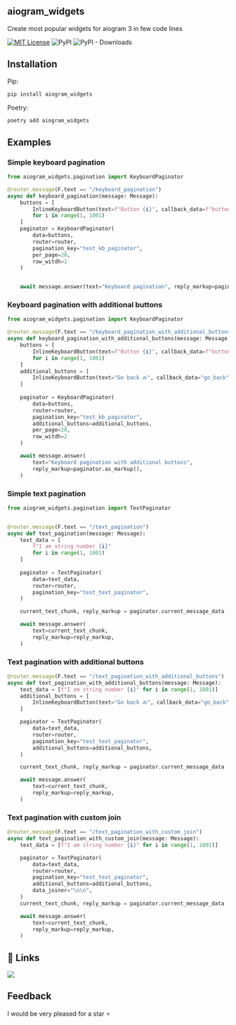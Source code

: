 
## aiogram_widgets


Create most popular widgets for aiogram 3 in few code lines 

[![MIT License](https://img.shields.io/badge/License-MIT-green.svg)](https://choosealicense.com/licenses/mit/) 
![PyPI](https://img.shields.io/pypi/v/aiogram_widgets)
![PyPI - Downloads](https://img.shields.io/pypi/dm/aiogram_widgets)

## Installation

Pip:

```bash
pip install aiogram_widgets
```

Poetry:

```bash
poetry add aiogram_widgets
```
## Examples

### Simple keyboard pagination

```python
from aiogram_widgets.pagination import KeyboardPaginator

@router.message(F.text == "/keyboard_pagination")
async def keyboard_pagination(message: Message):
    buttons = [
        InlineKeyboardButton(text=f"Button {i}", callback_data=f"button_{i}")
        for i in range(1, 1001)
    ]
    paginator = KeyboardPaginator(
        data=buttons,
        router=router,  
        pagination_key="test_kb_paginator",
        per_page=20,
        row_witdh=2
    )


    await message.answer(text="Keyboard pagination", reply_markup=paginator.as_markup())

```
### Keyboard pagination with additional buttons
```python
from aiogram_widgets.pagination import KeyboardPaginator

@router.message(F.text == "/keyboard_pagination_with_additional_buttons")
async def keyboard_pagination_with_additional_buttons(message: Message):
    buttons = [
        InlineKeyboardButton(text=f"Button {i}", callback_data=f"button_{i}")
        for i in range(1, 1001)
    ]
    additional_buttons = [
        InlineKeyboardButton(text="Go back 🔙", callback_data="go_back")
    ]
    
    paginator = KeyboardPaginator(
        data=buttons,
        router=router,
        pagination_key="test_kb_paginator",
        additional_buttons=additional_buttons,    
        per_page=20, 
        row_witdh=2
    )

    await message.answer(
        text="Keyboard pagination with additional buttons",
        reply_markup=paginator.as_markup(),
    )

```
### Simple text pagination
```python
from aiogram_widgets.pagination import TextPaginator


@router.message(F.text == "/text_pagination")
async def text_pagination(message: Message):
    text_data = [
        f"I am string number {i}"
        for i in range(1, 1001)
    ]
    
    paginator = TextPaginator(
        data=text_data,
        router=router,
        pagination_key="test_text_paginator",
    )

    current_text_chunk, reply_markup = paginator.current_message_data

    await message.answer(
        text=current_text_chunk,
        reply_markup=reply_markup,
    )

```

### Text pagination with additional buttons 
``` python
@router.message(F.text == "/text_pagination_with_additional_buttons")
async def text_pagination_with_additional_buttons(message: Message):
    text_data = [f"I am string number {i}" for i in range(1, 1001)]
    additional_buttons = [
        InlineKeyboardButton(text="Go back 🔙", callback_data="go_back")
    ]

    paginator = TextPaginator(
        data=text_data,
        router=router,
        pagination_key="test_text_paginator",
        additional_buttons=additional_buttons,
    )

    current_text_chunk, reply_markup = paginator.current_message_data

    await message.answer(
        text=current_text_chunk,
        reply_markup=reply_markup,
    )

```

### Text pagination with custom join

```python
@router.message(F.text == "/text_pagination_with_custom_join")
async def text_pagination_with_custom_join(message: Message):
    text_data = [f"I am string number {i}" for i in range(1, 1001)]

    paginator = TextPaginator(
        data=text_data,
        router=router,
        pagination_key="test_text_paginator",
        additional_buttons=additional_buttons,
        data_joiner="\n\n",
    )
    current_text_chunk, reply_markup = paginator.current_message_data

    await message.answer(
        text=current_text_chunk,
        reply_markup=reply_markup,
    )

```
## 🔗 Links
[![](https://img.shields.io/github/stars/ggindinson?label=GitHub%20Repo&style=social)](https://github.com/ggindinson/aiogram_widgets)

## Feedback

I would be very pleased for a star ⭐️
